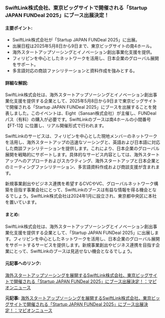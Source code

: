 ### SwiftLink株式会社、東京ビッグサイトで開催される「Startup JAPAN FUNDeal 2025」にブース出展決定！

#### 主要ポイント:
- SwiftLink株式会社が「Startup JAPAN FUNDeal 2025」に出展。
- 出展日程は2025年5月8日から9日まで、東京ビッグサイトの南4ホール。
- 海外スタートアップソーシングとイノベーション創出事業化支援を提供。
- フィリピンを中心としたネットワークを活用し、日本企業のグローバル展開をサポート。
- 多言語対応の商談ファシリテーションと資料作成を強みとする。

#### 詳細な解説:
SwiftLink株式会社は、海外スタートアップソーシングとイノベーション創出事業化支援を提供する企業として、2025年5月8日から9日まで東京ビッグサイトで開催される「Startup JAPAN FUNDeal 2025」にブースを出展することを発表しました。このイベントは、Eight（Sansan株式会社）が主催し、FUNDealパス（有料）の購入が必要です。SwiftLinkのブースは南4ホールの小間番号【FT-13】に位置し、リアル開催形式で行われます。

SwiftLinkのサービスは、フィリピンを中心とした現地メンバーのネットワークを活用し、海外スタートアップの迅速なソーシングと、英語および日本語に対応した商談ファシリテーションを提供します。これにより、日本企業のグローバル展開を戦略的にサポートします。具体的なサービス内容としては、海外スタートアップへのアプローチおよびスカウティング、海外スタートアップと日本企業とのミーティングファシリテーション、多言語資料作成および商談支援が含まれます。

新規事業創出やビジネス連携を希望するCVCやVC、グローバルネットワーク構築を目指す事業会社にとって、SwiftLinkのブースは有益な情報を得る機会となるでしょう。SwiftLink株式会社は2024年1月に設立され、東京都中央区に本社を置いています。

#### まとめ:
SwiftLink株式会社は、海外スタートアップソーシングとイノベーション創出事業化支援を提供する企業として、「Startup JAPAN FUNDeal 2025」に出展します。フィリピンを中心としたネットワークを活用し、日本企業のグローバル展開をサポートするサービスを提供します。新規事業創出やビジネス連携を目指す企業にとって、SwiftLinkのブースは見逃せない機会となるでしょう。

#### 元記事へのリンク:
[海外スタートアップソーシングを展開するSwiftLink株式会社、東京ビッグサイトで開催される「Startup JAPAN FUNDeal 2025」にブース出展決定！：マピオンニュース](https://news.mapion.co.jp/news/infotop-144484-11)

**元記事:** [海外スタートアップソーシングを展開するSwiftLink株式会社、東京ビッグサイトで開催される「Startup JAPAN FUNDeal 2025」にブース出展決定！：マピオンニュース](https://www.mapion.co.jp/news/release/000000011.000144484-all/)